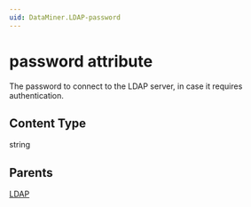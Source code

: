 ```yaml
---
uid: DataMiner.LDAP-password
---
```


# password attribute

The password to connect to the LDAP server, in case it requires authentication.

## Content Type

string

## Parents

[LDAP](xref:DataMiner.LDAP)
